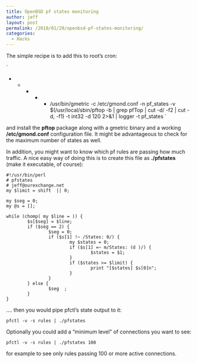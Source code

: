 ```yaml
---
title: OpenBSD pf states monitoring
author: jeff
layout: post
permalink: /2010/01/29/openbsd-pf-states-monitoring/
categories:
  - Hacks
---
```


The simple recipe is to add this to root’s cron:

`
* * * * * /usr/bin/gmetric -c /etc/gmond.conf -n pf_states -v $(/usr/local/sbin/pftop -b | grep pfTop | cut -d/ -f2 | cut -d, -f1) -t int32 -d 120 2>&#038;1 | logger -t pf_states
`

and install the **pftop** package along with a gmetric binary and a working **/etc/gmond.conf** configuration file. It might be advantageous to check for the maximum number of states as well.

In addition, you might want to know which pf rules are passing how much traffic. A nice easy way of doing this is to create this file as **./pfstates** (make it executable, of course):

    #!/usr/bin/perl
    # pfstates
    # jeff@ourexchange.net
    my $limit = shift  || 0;
     
    my $seg = 0;
    my @s = [];
    
    while (chomp( my $line = )) {
            $s[$seg] = $line;               
            if ($seg == 2) {
                    $seg = 0;
                    if ($s[1] !~ /States: 0/) {
                            my $states = 0;
                            if ($s[1] =~ m/States: (d )/) {
                                    $states = $1;
                            }
                            if ($states >= $limit) {
                                    print "[$states] $s[0]n";
                            }
                    }
            } else {
                    $seg  ;
            }
    }
    

…. then you would pipe pfctl’s state output to it:

    pfctl -v -s rules | ./pfstates
    

Optionally you could add a “minimum level” of connections you want to see:

    pfctl -v -s rules | ./pfstates 100
    

for example to see only rules passing 100 or more active connections.
